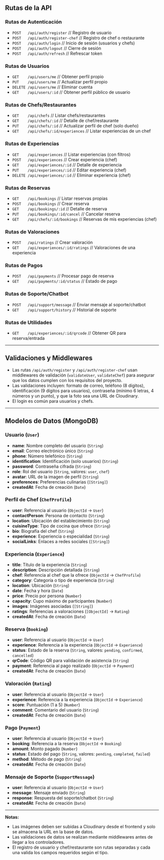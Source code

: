 ## Rutas de la API

### Rutas de Autenticación
- `POST   /api/auth/register`         // Registro de usuario
- `POST   /api/auth/register-chef`    // Registro de chef o restaurante
- `POST   /api/auth/login`            // Inicio de sesión (usuarios y chefs)
- `POST   /api/auth/logout`           // Cierre de sesión
- `POST   /api/auth/refresh`          // Refrescar token

### Rutas de Usuarios
- `GET    /api/users/me`              // Obtener perfil propio
- `PUT    /api/users/me`              // Actualizar perfil propio
- `DELETE /api/users/me`              // Eliminar cuenta
- `GET    /api/users/:id`             // Obtener perfil público de usuario

### Rutas de Chefs/Restaurantes
- `GET    /api/chefs`                 // Listar chefs/restaurantes
- `GET    /api/chefs/:id`             // Detalle de chef/restaurante
- `PUT    /api/chefs/:id`             // Actualizar perfil de chef (solo dueño)
- `GET    /api/chefs/:id/experiences` // Listar experiencias de un chef

### Rutas de Experiencias
- `GET    /api/experiences`           // Listar experiencias (con filtros)
- `POST   /api/experiences`           // Crear experiencia (chef)
- `GET    /api/experiences/:id`       // Detalle de experiencia
- `PUT    /api/experiences/:id`       // Editar experiencia (chef)
- `DELETE /api/experiences/:id`       // Eliminar experiencia (chef)

### Rutas de Reservas
- `GET    /api/bookings`              // Listar reservas propias
- `POST   /api/bookings`              // Crear reserva
- `GET    /api/bookings/:id`          // Detalle de reserva
- `PUT    /api/bookings/:id/cancel`   // Cancelar reserva
- `GET    /api/chefs/:id/bookings`    // Reservas de mis experiencias (chef)

### Rutas de Valoraciones
- `POST   /api/ratings`               // Crear valoración
- `GET    /api/experiences/:id/ratings` // Valoraciones de una experiencia

### Rutas de Pagos
- `POST   /api/payments`              // Procesar pago de reserva
- `GET    /api/payments/:id/status`   // Estado de pago

### Rutas de Soporte/Chatbot
- `POST   /api/support/message`       // Enviar mensaje al soporte/chatbot
- `GET    /api/support/history`       // Historial de soporte

### Rutas de Utilidades
- `GET    /api/experiences/:id/qrcode` // Obtener QR para reserva/entrada

---

## Validaciones y Middlewares

- Las rutas `/api/auth/register` y `/api/auth/register-chef` usan middlewares de validación (`validateUser`, `validateChef`) para asegurar que los datos cumplen con los requisitos del proyecto.
- Las validaciones incluyen: formato de correo, teléfono (8 dígitos), identificación (9 dígitos para usuarios), contraseña (mínimo 6 letras, 4 números y un punto), y que la foto sea una URL de Cloudinary.
- El login es común para usuarios y chefs.

---

## Modelos de Datos (MongoDB)

### Usuario (`User`)
- **name**: Nombre completo del usuario (`String`)
- **email**: Correo electrónico único (`String`)
- **phone**: Número telefónico (`String`)
- **identification**: Identificación (solo usuarios) (`String`)
- **password**: Contraseña cifrada (`String`)
- **role**: Rol del usuario (`String`, valores: `user`, `chef`)
- **avatar**: URL de la imagen de perfil (`String`)
- **preferences**: Preferencias culinarias (`[String]`)
- **createdAt**: Fecha de creación (`Date`)

### Perfil de Chef (`ChefProfile`)
- **user**: Referencia al usuario (`ObjectId` → `User`)
- **contactPerson**: Persona de contacto (`String`)
- **location**: Ubicación del establecimiento (`String`)
- **cuisineType**: Tipo de cocina que ofrece (`String`)
- **bio**: Biografía del chef (`String`)
- **experience**: Experiencia o especialidad (`String`)
- **socialLinks**: Enlaces a redes sociales (`[String]`)

### Experiencia (`Experience`)
- **title**: Título de la experiencia (`String`)
- **description**: Descripción detallada (`String`)
- **chef**: Referencia al chef que la ofrece (`ObjectId` → `ChefProfile`)
- **category**: Categoría o tipo de experiencia (`String`)
- **location**: Ubicación (`String`)
- **date**: Fecha y hora (`Date`)
- **price**: Precio por persona (`Number`)
- **capacity**: Cupo máximo de participantes (`Number`)
- **images**: Imágenes asociadas (`[String]`)
- **ratings**: Referencias a valoraciones (`[ObjectId]` → `Rating`)
- **createdAt**: Fecha de creación (`Date`)

### Reserva (`Booking`)
- **user**: Referencia al usuario (`ObjectId` → `User`)
- **experience**: Referencia a la experiencia (`ObjectId` → `Experience`)
- **status**: Estado de la reserva (`String`, valores: `pending`, `confirmed`, `cancelled`)
- **qrCode**: Código QR para validación de asistencia (`String`)
- **payment**: Referencia al pago realizado (`ObjectId` → `Payment`)
- **createdAt**: Fecha de creación (`Date`)

### Valoración (`Rating`)
- **user**: Referencia al usuario (`ObjectId` → `User`)
- **experience**: Referencia a la experiencia (`ObjectId` → `Experience`)
- **score**: Puntuación (1 a 5) (`Number`)
- **comment**: Comentario del usuario (`String`)
- **createdAt**: Fecha de creación (`Date`)

### Pago (`Payment`)
- **user**: Referencia al usuario (`ObjectId` → `User`)
- **booking**: Referencia a la reserva (`ObjectId` → `Booking`)
- **amount**: Monto pagado (`Number`)
- **status**: Estado del pago (`String`, valores: `pending`, `completed`, `failed`)
- **method**: Método de pago (`String`)
- **createdAt**: Fecha de creación (`Date`)

### Mensaje de Soporte (`SupportMessage`)
- **user**: Referencia al usuario (`ObjectId` → `User`)
- **message**: Mensaje enviado (`String`)
- **response**: Respuesta del soporte/chatbot (`String`)
- **createdAt**: Fecha de creación (`Date`)

---

**Notas:**
- Las imágenes deben ser subidas a Cloudinary desde el frontend y solo se almacena la URL en la base de datos.
- Las validaciones de datos se realizan mediante middlewares antes de llegar a los controladores.
- El registro de usuario y chef/restaurante son rutas separadas y cada una valida los campos requeridos según el tipo.